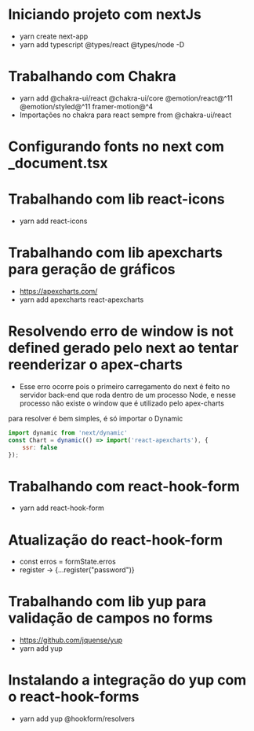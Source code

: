 # Iniciando projeto com nextJs
- yarn create next-app 
- yarn add typescript @types/react @types/node -D

# Trabalhando com Chakra 
- yarn add @chakra-ui/react @chakra-ui/core @emotion/react@^11 @emotion/styled@^11 framer-motion@^4
- Importações no chakra para react sempre from @chakra-ui/react

# Configurando fonts no next com _document.tsx

# Trabalhando com lib react-icons
- yarn add react-icons

# Trabalhando com lib apexcharts para geração de gráficos
- https://apexcharts.com/
- yarn add apexcharts react-apexcharts

# Resolvendo erro de window is not defined gerado pelo next ao tentar reenderizar o apex-charts
- Esse erro ocorre pois o primeiro carregamento do next é feito no servidor back-end que roda dentro de um processo Node, e nesse processo não existe o window que é utilizado pelo apex-charts

para resolver é bem simples, é só importar o Dynamic 

```js
import dynamic from 'next/dynamic'
const Chart = dynamic(() => import('react-apexcharts'), {
    ssr: false
});
```

# Trabalhando com react-hook-form
- yarn add react-hook-form
# Atualização do react-hook-form
- const erros = formState.erros
- register -> {...register("password")}

# Trabalhando com lib yup para validação de campos no forms
- https://github.com/jquense/yup
- yarn add yup

# Instalando a integração do yup com o react-hook-forms
- yarn add yup @hookform/resolvers